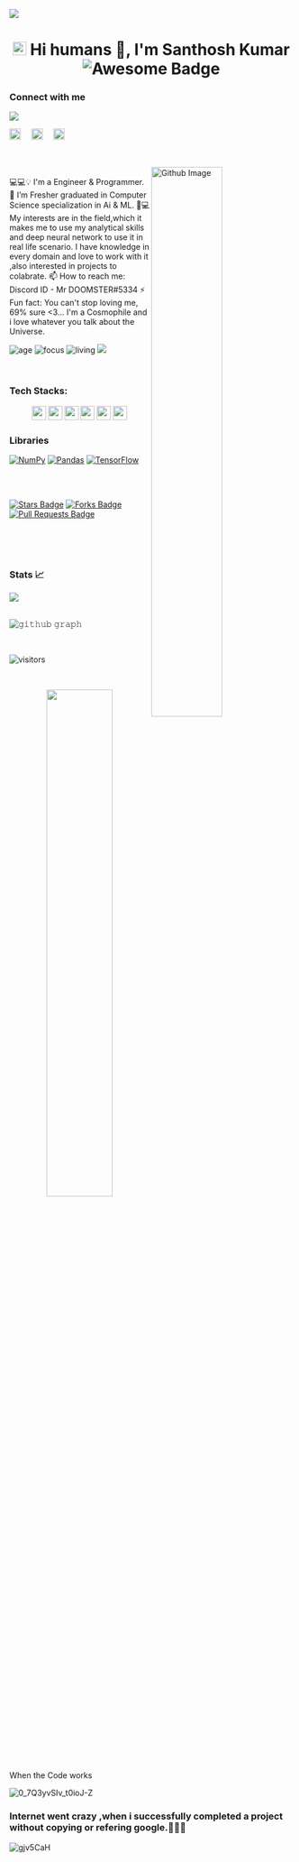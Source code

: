 ![](https://raw.githubusercontent.com/halfrost/halfrost/master/icons/header_.png)
<h1 align="center">
  <a target="_blank">
    <img src="https://github.com/JayantGoel001/JayantGoel001/blob/master/GIF/Earth.gif" width="24px" style="max-width:100%;">
  </a>
 Hi humans 👋, I'm Santhosh Kumar  <img src="https://cdn.rawgit.com/sindresorhus/awesome/d7305f38d29fed78fa85652e3a63e154dd8e8829/media/badge.svg" alt="Awesome Badge"/>
 
 ### Connect with me 
 <img src="https://readme-typing-svg.herokuapp.com?lines=Welcome+Buddies!;Feel+free+to+Connect+with+me!;I+really+Love+to+Collbrate!!!&font=Fira%20Code&center=true&width=380&height=50">
  
<a href="https://www.linkedin.com/in/santhosh-kumar-54918219a/"><img src="https://camo.githubusercontent.com/c8a9c5b414cd812ad6a97a46c29af67239ddaeae08c41724ff7d945fb4c047e5/68747470733a2f2f6564656e742e6769746875622e696f2f537570657254696e7949636f6e732f696d616765732f7376672f6c696e6b6564696e2e737667" width="20" height="20" style="margin-right:15px"></a>
<a href="https://twitter.com/@Santhos45917490"><img src="https://camo.githubusercontent.com/35b0b8bfbd8840f35607fb56ad0a139047fd5d6e09ceb060c5c6f0a5abd1044c/68747470733a2f2f6564656e742e6769746875622e696f2f537570657254696e7949636f6e732f696d616765732f7376672f747769747465722e737667" width="20" height="20" style="margin-right:15px"></a>
<a href="mailto:asanthoshkumar01@gmail.com"><img src="https://camo.githubusercontent.com/4a3dd8d10a27c272fd04b2ce8ed1a130606f95ea6a76b5e19ce8b642faa18c27/68747470733a2f2f6564656e742e6769746875622e696f2f537570657254696e7949636f6e732f696d616765732f7376672f676d61696c2e737667" width="20" height="20"></a>


<br/>
 
<p align="left">
<img width="50%" align="right" alt="Github Image" src="https://raw.githubusercontent.com/onimur/.github/master/.resources/git-header.svg" />
  <br/>
💻💻💡 I'm a Engineer & Programmer.
  🌱 I’m  Fresher graduated in Computer Science specialization in Ai & ML. 
💬💻 My interests are in the field,which it makes me to use my analytical skills and deep neural network to use it in real life scenario. I have knowledge in every domain and love to work with it ,also interested in projects to colabrate. 
 📫 How to reach me: Discord ID - Mr DOOMSTER#5334
 ⚡ Fun fact: You can't stop loving me, 69% sure <3...
 I'm a Cosmophile and i love whatever you talk about the Universe.

![age](https://img.shields.io/badge/age-10100-blue)
![focus](https://img.shields.io/badge/focus-FullstackDev-brightgreen)
![living](https://img.shields.io/badge/living-Earth-3c9)
 <a href="https://github.com/praveenscience/Internship-LMS-FrontEnd"><img src="https://badges.frapsoft.com/os/v1/open-source.svg?v=103"></a>

<br/>


### Tech Stacks:

<p align="center">
<img src="https://img.shields.io/badge/python-3776AB.svg?&style=for-the-badge&logo=python&logoColor=white" height="25"/>
<img src="https://img.shields.io/badge/php-8892BF.svg?&style=for-the-badge&logo=php&logoColor=white" height="25"/>
<img src="https://img.shields.io/badge/javascript-F7DF1E.svg?&style=for-the-badge&logo=javascript&logoColor=white" height="25"/>
<img src="https://img.shields.io/badge/linux-FFCA28.svg?&style=for-the-badge&logo=linux&logoColor=white" height="25"/>
<img src="https://img.shields.io/badge/mysql-4479A1.svg?&style=for-the-badge&logo=mysql&logoColor=white" height="25"/>
<img src="https://img.shields.io/badge/git-FB7A24.svg?&style=for-the-badge&logo=git&logoColor=white" height="25"/>

</p> 
 
 ### Libraries
 
 <a href="#"><img alt="NumPy" src="https://img.shields.io/badge/Numpy%20-%23013243.svg?logo=numpy&logoColor=white"></a>
<a href="#"><img alt="Pandas" src="https://img.shields.io/badge/Pandas%20-%23150458.svg?logo=pandas&logoColor=white"></a>
<a href="#"><img alt="TensorFlow" src="https://img.shields.io/badge/TensorFlow%20-%23FF6F00.svg?logo=TensorFlow&logoColor=yellow"></a>

</br>
<br/>


<a href="https://github.com/Santhoshstark06/awesome-github-profile-readme/stargazers"><img src="https://img.shields.io/github/stars/Santhoshstark06/awesome-github-profile-readme" alt="Stars Badge"/></a>
<a href="https://github.com/Santhoshstark06/awesome-github-profile-readme/network/members"><img src="https://img.shields.io/github/forks/Santhoshstark06/awesome-github-profile-readme" alt="Forks Badge"/></a>
<a href="https://github.com/Santhoshstark06/awesome-github-profile-readme/pulls"><img src="https://img.shields.io/github/issues-pr/Santhoshstark06/awesome-github-profile-readme" alt="Pull Requests Badge"/></a>


<br/>
<br/>

 <br/>
 
### Stats 📈

<img src="https://github-readme-stats.vercel.app/api?username=Santhoshstark06&count_private=true&show_icons=true&theme=tokyonight"/>
<br/>
<br/>
 <align=left>
 
 ![𝚐𝚒𝚝𝚑𝚞𝚋 𝚐𝚛𝚊𝚙𝚑](https://activity-graph.herokuapp.com/graph?username=Santhoshstark06&theme=react-dark&hide_border=true&area=true)
 
 <br/>
 
 

![visitors](https://visitor-badge.laobi.icu/badge?page_id=Santhoshstar06.Santos)

<br/>

<p align="center">

   
   
   

<img width="48%" src="https://github-readme-streak-stats.herokuapp.com/?user=Santhoshstark06&theme=tokyonight"/>
</p>

<br/>
   

     


When the Code works 


![0_7Q3yvSIv_t0ioJ-Z](https://user-images.githubusercontent.com/58947968/134637382-2cd242cf-6ced-4f73-b8d5-5ce9c7b987d5.gif)


### Internet went crazy ,when i successfully completed a project without copying or refering google.🤯😵🤐



![gjv5CaH](https://user-images.githubusercontent.com/58947968/135030009-49b8a957-ab9a-492a-8082-6481a1c63ce1.gif)


<br/>




